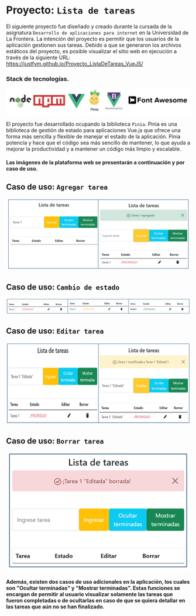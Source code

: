 # Proyecto: ```Lista de tareas```

El siguiente proyecto fue diseñado y creado durante la cursada de la asignatura ```Desarrollo de aplicaciones para internet``` en la Universidad de La Frontera. La intención del proyecto es permitir que los usuarios de la aplicación gestionen sus tareas. Debido a que se generaron los archivos estáticos del proyecto, es posible visualizar el sitio web en ejecución a través de la siguiente URL: https://justfym.github.io/Proyecto_ListaDeTareas_VueJS/
### Stack de tecnologías.
<p align="center">
  <img src="./IMG/StackTec.PNG" alt="Descripción de la imagen">
</p>

El proyecto fue desarrollado ocupando la biblioteca ```Pinia```. Pinia es una biblioteca de gestión de estado para aplicaciones Vue.js que ofrece una forma más sencilla y flexible de manejar el estado de la aplicación. Pinia potencia y hace que el código sea más sencillo de mantener, lo que ayuda a mejorar la productividad y a mantener un código más limpio y escalable.  

#### Las imágenes de la plataforma web se presentarán a continuación y por caso de uso.

## Caso de uso: ```Agregar tarea```
<p align="center">
  <img src="./IMG/AgregarTarea.PNG" alt="Descripción de la imagen">
</p>

## Caso de uso: ```Cambio de estado```
<p align="center">
  <img src="./IMG/CambioEstado.PNG" alt="Descripción de la imagen">
</p>

## Caso de uso: ```Editar tarea```
<p align="center">
  <img src="./IMG/EditarTarea.PNG" alt="Descripción de la imagen">
</p>

## Caso de uso: ```Borrar tarea```
<p align="center">
  <img src="./IMG/BorrarTarea.PNG" alt="Descripción de la imagen">
</p>

#### Además, existen dos casos de uso adicionales en la aplicación, los cuales son "Ocultar terminadas" y "Mostrar terminadas". Estas funciones se encargan de permitir al usuario visualizar solamente las tareas que fueron completadas o de ocultarlas en caso de que se quiera detallar en las tareas que aún no se han finalizado.